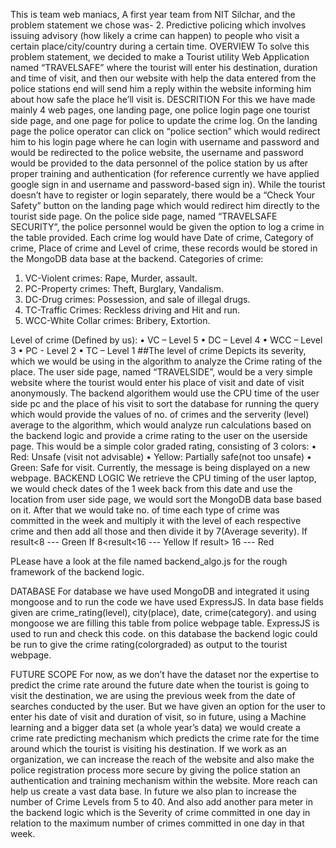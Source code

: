 This is team web maniacs, A first year team from NIT Silchar, and the problem statement we chose was- 2. Predictive policing which involves issuing advisory (how likely a crime can happen) to people who visit a certain place/city/country during a certain time. OVERVIEW To solve this problem statement, we decided to make a Tourist utility Web Application named “TRAVELSAFE” where the tourist will enter his destination, duration and time of visit, and then our website with help the data entered from the police stations end will send him a reply within the website informing him about how safe the place he’ll visit is. DESCRITION For this we have made mainly 4 web pages, one landing page, one police login page one tourist side page, and one page for police to update the crime log. On the landing page the police operator can click on “police section” which would redirect him to his login page where he can login with username and password and would be redirected to the police website, the username and password would be provided to the data personnel of the police station by us after proper training and authentication (for reference currently we have applied google sign in and username and password-based sign in). While the tourist doesn’t have to register or login separately, there would be a “Check Your Safety” button on the landing page which would redirect him directly to the tourist side page. On the police side page, named “TRAVELSAFE SECURITY”, the police personnel would be given the option to log a crime in the table provided. Each crime log would have Date of crime, Category of crime, Place of crime and Level of crime, these records would be stored in the MongoDB data base at the backend. Categories of crime:

1. VC-Violent crimes: Rape, Murder, assault.
2. PC-Property crimes: Theft, Burglary, Vandalism.
3. DC-Drug crimes: Possession, and sale of illegal drugs.
4. TC-Traffic Crimes: Reckless driving and Hit and run.
5. WCC-White Collar crimes: Bribery, Extortion. 

Level of crime (Defined by us): • VC – Level 5 • DC – Level 4 • WCC – Level 3 • PC - Level 2 • TC – Level 1 ##The level of crime Depicts its severity, which we would be using in the algorithm to analyze the Crime rating of the place. The user side page, named “TRAVELSIDE”, would be a very simple website where the tourist would enter his place of visit and date of visit anonymously. The backend algorithem would use the CPU time of the user side pc and the place of his visit to sort the database for running the query which would provide the values of no. of crimes and the serverity (level) average to the algorithm, which would analyze run calculations based on the backend logic and provide a crime rating to the user on the userside page. This would be a simple color graded rating, consisting of 3 colors: • Red: Unsafe (visit not advisable) • Yellow: Partially safe(not too unsafe) • Green: Safe for visit. Currently, the message is being displayed on a new webpage.
BACKEND LOGIC We retrieve the CPU timing of the user laptop, we would check dates of the 1 week back from this date and use the location from user side page, we would sort the MongoDB data base based on it. After that we would take no. of time each type of crime was committed in the week and multiply it with the level of each respective crime and then add all those and then divide it by 7(Average severity). If result<8 --- Green If 8<result<16 --- Yellow If result> 16 --- Red

PLease have a look at the file named backend_algo.js for the rough framework of the backend logic.

DATABASE For database we have used MongoDB and integrated it using mongoose and to run the code we have used ExpressJS. In data base fields given are crime_rating(level), city(place), date, crime(category). and using mongoose we are filling this table from police webpage table. ExpressJS is used to run and check this code. on this database the backend logic could be run to give the crime rating(colorgraded) as output to the tourist webpage.

FUTURE SCOPE For now, as we don’t have the dataset nor the expertise to predict the crime rate around the future date when the tourist is going to visit the destination, we are using the previous week from the date of searches conducted by the user. But we have given an option for the user to enter his date of visit and duration of visit, so in future, using a Machine learning and a bigger data set (a whole year’s data) we would create a crime rate predicting mechanism which predicts the crime rate for the time around which the tourist is visiting his destination. If we work as an organization, we can increase the reach of the website and also make the police registration process more secure by giving the police station an authentication and training mechanism within the website. More reach can help us create a vast data base. In future we also plan to increase the number of Crime Levels from 5 to 40. And also add another para meter in the backend logic which is the Severity of crime committed in one day in relation to the maximum number of crimes committed in one day in that week.
